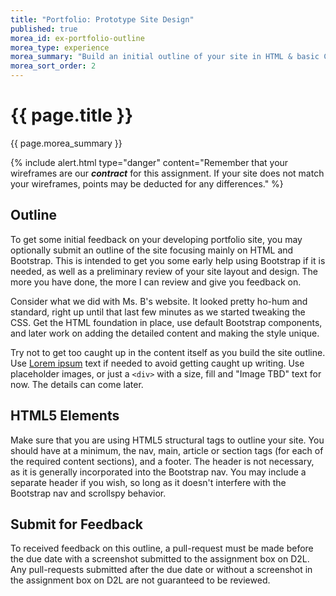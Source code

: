 ```yaml
---
title: "Portfolio: Prototype Site Design"
published: true
morea_id: ex-portfolio-outline
morea_type: experience
morea_summary: "Build an initial outline of your site in HTML & basic CSS before adding custom content and styling."
morea_sort_order: 2
---
```


# {{ page.title }}
{{ page.morea_summary }}

{% include alert.html
    type="danger"
    content="Remember that your wireframes are our  __*contract*__  for this assignment. If your site does not match your wireframes, points may be deducted for any differences."
%}


## Outline
To get some initial feedback on your developing portfolio site, you may optionally submit an outline of the site focusing mainly on HTML and Bootstrap. This is intended to get you some early help using Bootstrap if it is needed, as well as a preliminary review of your site layout and design.  The more you have done, the more I can review and give you feedback on.

Consider what we did with Ms. B's website.  It looked pretty ho-hum and standard, right up until that last few minutes as we started tweaking the CSS.  Get the HTML foundation in place, use default Bootstrap components, and later work on adding the detailed content and making the style unique.

Try not to get too caught up in the content itself as you build the site outline.  Use [Lorem ipsum](http://www.lipsum.com/) text if needed to avoid getting caught up writing. Use placeholder images, or just a `<div>` with a size, fill and "Image TBD" text for now.  The details can come later.  

## HTML5 Elements
Make sure that you are using HTML5 structural tags to outline your site.  You should have at a minimum, the nav, main,  article or section tags (for each of the required content sections), and a footer.  The header is not necessary, as it is generally incorporated into the Bootstrap nav.  You may include a separate header if you wish, so long as it doesn't interfere with the Bootstrap nav and scrollspy behavior.

## Submit for Feedback
To received feedback on this outline, a pull-request must be made before the due date with a screenshot submitted to the assignment box on D2L. Any pull-requests submitted after the due date or without a screenshot in the assignment box on D2L are not guaranteed to be reviewed.

